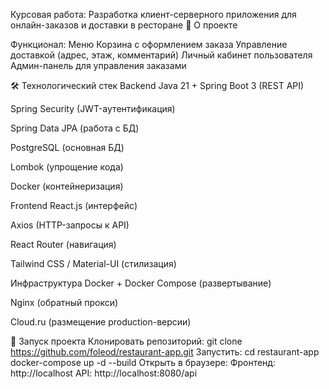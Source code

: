 Курсовая работа: Разработка клиент-серверного приложения для онлайн-заказов и доставки в ресторане
📌 О проекте

Функционал:
Меню
Корзина с оформлением заказа
Управление доставкой (адрес, этаж, комментарий)
Личный кабинет пользователя
Админ-панель для управления заказами

🛠 Технологический стек
Backend
Java 21 + Spring Boot 3 (REST API)

Spring Security (JWT-аутентификация)

Spring Data JPA (работа с БД)

PostgreSQL (основная БД)

Lombok (упрощение кода)

Docker (контейнеризация)

Frontend
React.js (интерфейс)

Axios (HTTP-запросы к API)

React Router (навигация)

Tailwind CSS / Material-UI (стилизация)

Инфраструктура
Docker + Docker Compose (развертывание)

Nginx (обратный прокси)

Cloud.ru (размещение production-версии)

🚀 Запуск проекта
Клонировать репозиторий:
git clone https://github.com/foleod/restaurant-app.git
Запустить:
cd restaurant-app
docker-compose up -d --build
Открыть в браузере:
Фронтенд: http://localhost
API: http://localhost:8080/api

